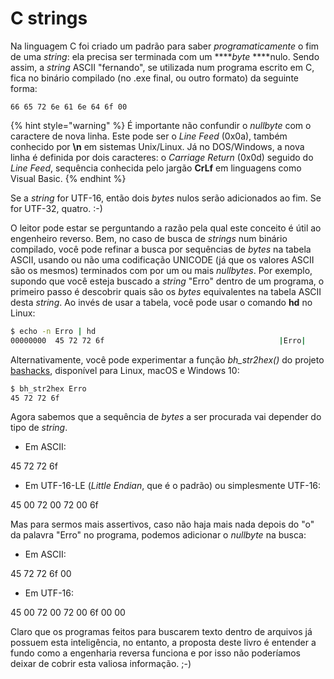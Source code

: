 # C strings

Na linguagem C foi criado um padrão para saber _programaticamente_ o fim de uma _string_: ela precisa ser terminada com um ****_byte_ ****nulo. Sendo assim, a _string_ ASCII "fernando", se utilizada num programa escrito em C, fica no binário compilado \(no .exe final, ou outro formato\) da seguinte forma:

```text
66 65 72 6e 61 6e 64 6f 00
```

{% hint style="warning" %}
É importante não confundir o _nullbyte_ com o caractere de nova linha. Este pode ser o _Line Feed_ \(0x0a\), também conhecido por **\n** em sistemas Unix/Linux. Já no DOS/Windows, a nova linha é definida por dois caracteres: o _Carriage Return_ \(0x0d\) seguido do _Line Feed_, sequência conhecida pelo jargão **CrLf** em linguagens como Visual Basic.
{% endhint %}

Se a _string_ for UTF-16, então dois _bytes_ nulos serão adicionados ao fim. Se for UTF-32, quatro. :-\)

O leitor pode estar se perguntando a razão pela qual este conceito é útil ao engenheiro reverso. Bem, no caso de busca de _strings_ num binário compilado, você pode refinar a busca por sequências de _bytes_ na tabela ASCII, usando ou não uma codificação UNICODE \(já que os valores ASCII são os mesmos\) terminados com por um ou mais _nullbytes_. Por exemplo, supondo que você esteja buscado a _string_ "Erro" dentro de um programa, o primeiro passo é descobrir quais são os _bytes_ equivalentes na tabela ASCII desta _string_. Ao invés de usar a tabela, você pode usar o comando **hd** no Linux:

```bash
$ echo -n Erro | hd
00000000  45 72 72 6f                                       |Erro|
```

Alternativamente, você pode experimentar a função _bh\_str2hex\(\)_ do projeto [bashacks](https://github.com/merces/bashacks), disponível para Linux, macOS e Windows 10:

```bash
$ bh_str2hex Erro
45 72 72 6f
```

Agora sabemos que a sequência de _bytes_ a ser procurada vai depender do tipo de _string_.

* Em ASCII:

45 72 72 6f

* Em UTF-16-LE \(_Little Endian_, que é o padrão\) ou simplesmente UTF-16:

45 00 72 00 72 00 6f

Mas para sermos mais assertivos, caso não haja mais nada depois do "o" da palavra "Erro" no programa, podemos adicionar o _nullbyte_ na busca:

* Em ASCII:

45 72 72 6f 00

* Em UTF-16:

45 00 72 00 72 00 6f 00 00

Claro que os programas feitos para buscarem texto dentro de arquivos já possuem esta inteligência, no entanto, a proposta deste livro é entender a fundo como a engenharia reversa funciona e por isso não poderíamos deixar de cobrir esta valiosa informação. ;-\)

